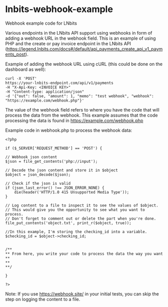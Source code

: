 # lnbits-webhook-example
Webhook example code for LNbits

Various endpoints in the LNbits API support using webhooks in form of adding a webhook URL in the webhook field. This is an example of using PHP and the create or pay invoice endpoint in the LNbits API (https://legend.lnbits.com/docs#/default/api_payments_create_api_v1_payments_post).

Example of adding the webhook URL using cURL (this could be done on the dashboard as well):

    
    curl -X 'POST'
    https://your-lnbits-endpoint.com/api/v1/payments
    -H "X-Api-Key: <INVOICE KEY>"
    -H "Content-type: application/json"
    -d '{"out": false, "amount": 1, "memo": "test webhook", "webhook": "https://example.com/webhook.php"}'
    

The value of the webhook field refers to where you have the code that will process the data from the webhook. This example assumes that the code processing the data is found in https://example.com/webhook.php


Example code in webhook.php to process the webhook data:

    
    <?php
    
    if ($_SERVER['REQUEST_METHOD'] == 'POST') {

    // Webhook json content
    $json = file_get_contents('php://input'); 

    // Decode the json content and store it in $object
    $object = json_decode($json);

    // Check if the json is valid
    if (json_last_error() !== JSON_ERROR_NONE) {
        die(header('HTTP/1.0 415 Unsupported Media Type'));
    }

    // Log content to a file to inspect it to see the values of $object. 
    // This would give you the opportunity to see what you want to process. 
    // Don't forget to comment out or delete the part when you're done.
    file_put_contents('object.txt', print_r($object, true));
    
    //In this example, I'm storing the checking_id into a variable.
    $checking_id = $object->checking_id;
    
    
    /**
    ** From here, you write your code to process the data the way you want
    **
    **
    **/
    
    }
    
    ?>
    

Note:
If you use https://webhook.site/ in your initial tests, you can skip the step on logging the content to a file.
